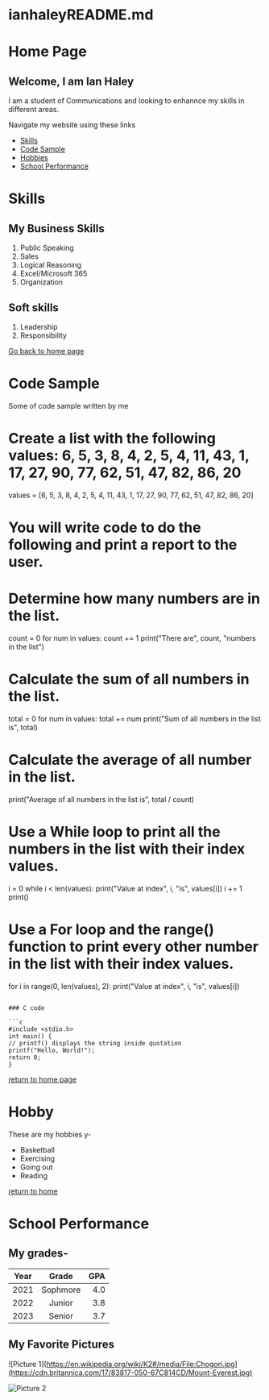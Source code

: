 # ianhaleyREADME.md

# Home Page
## Welcome, I am Ian Haley

I am a student of Communications and looking to enhannce my skills in different areas.

Navigate my website using these links

* [Skills](./skills.md)
* [Code Sample](./code_sample.md)
* [Hobbies](./hobby.md)
* [School Performance](./grades.md)


# Skills

## My Business Skills 
1. Public Speaking
1. Sales
1. Logical Reasoning
1. Excel/Microsoft 365
1. Organization

## Soft skills
1. Leadership
1. Responsibility

[Go back to home page](./README.md)


# Code Sample

Some of code sample written by me

# Create a list with the following values: 6, 5, 3, 8, 4, 2, 5, 4, 11, 43, 1, 17, 27, 90, 77, 62, 51, 47, 82, 86, 20
values = [6, 5, 3, 8, 4, 2, 5, 4, 11, 43, 1, 17, 27, 90, 77, 62, 51, 47, 82, 86, 20]

# You will write code to do the following and print a report to the user.
# Determine how many numbers are in the list.
count = 0
for num in values:
    count += 1
print("There are", count, "numbers in the list")

# Calculate the sum of all numbers in the list.
total = 0
for num in values:
    total += num
print("Sum of all numbers in the list is", total)

# Calculate the average of all number in the list.
print("Average of all numbers in the list is", total / count)

# Use a While loop to print all the numbers in the list with their index values.
i = 0
while i < len(values):
    print("Value at index", i, "is", values[i])
    i += 1
print()

# Use a For loop and the range() function to print every other number in the list with their index values.
for i in range(0, len(values), 2):
    print("Value at index", i, "is", values[i])

```

### C code

```c
#include <stdio.h>
int main() {
// printf() displays the string inside quotation
printf("Hello, World!");
return 0;
}
```

[return to home page](./README.md)


# Hobby

These are my hobbies y-

* Basketball
* Exercising
* Going out
* Reading

[return to home](./README.md)


# School Performance

## My grades-

| Year | Grade | GPA |
| ------- |:-------:| -----:|
| 2021 | Sophmore | 4.0 |
| 2022 | Junior | 3.8 |
| 2023 | Senior | 3.7 |

## My Favorite Pictures

![Picture 1](https://en.wikipedia.org/wiki/K2#/media/File:Chogori.jpg](https://cdn.britannica.com/17/83817-050-67C814CD/Mount-Everest.jpg)

![Picture 2](https://www.fijivacations.com/wp-content/uploads/2016/05/Yatule-Resort-and-Spa-the-heart-and-soul-of-Natadola-Beach.jpg?2512c4&2512c4)
